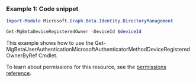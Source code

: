 ### Example 1: Code snippet

```powershell
Import-Module Microsoft.Graph.Beta.Identity.DirectoryManagement

Get-MgBetaDeviceRegisteredOwner -DeviceId $deviceId
```
This example shows how to use the Get-MgBetaUserAuthenticationMicrosoftAuthenticatorMethodDeviceRegisteredOwnerByRef Cmdlet.

To learn about permissions for this resource, see the [permissions reference](/graph/permissions-reference).

